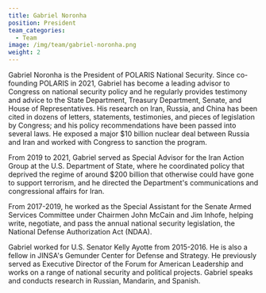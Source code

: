 ```yaml
---
title: Gabriel Noronha
position: President
team_categories:
  - Team
image: /img/team/gabriel-noronha.png
weight: 2
---
```

Gabriel Noronha is the President of POLARIS National Security. Since co-founding POLARIS in 2021, Gabriel has become a leading advisor to Congress on national security policy and he regularly provides testimony and advice to the State Department, Treasury Department, Senate, and House of Representatives. His research on Iran, Russia, and China has been cited in dozens of letters, statements, testimonies, and pieces of legislation by Congress; and his policy recommendations have been passed into several laws. He exposed a major $10 billion nuclear deal between Russia and Iran and worked with Congress to sanction the program.

From 2019 to 2021, Gabriel served as Special Advisor for the Iran Action Group at the U.S. Department of State, where he coordinated policy that deprived the regime of around $200 billion that otherwise could have gone to support terrorism, and he directed the Department's communications and congressional affairs for Iran.

From 2017-2019, he worked as the Special Assistant for the Senate Armed Services Committee under Chairmen John McCain and Jim Inhofe, helping write, negotiate, and pass the annual national security legislation, the National Defense Authorization Act (NDAA).

Gabriel worked for U.S. Senator Kelly Ayotte from 2015-2016. He is also a fellow in JINSA's Gemunder Center for Defense and Strategy. He previously served as Executive Director of the Forum for American Leadership and works on a range of national security and political projects. Gabriel speaks and conducts research in Russian, Mandarin, and Spanish.